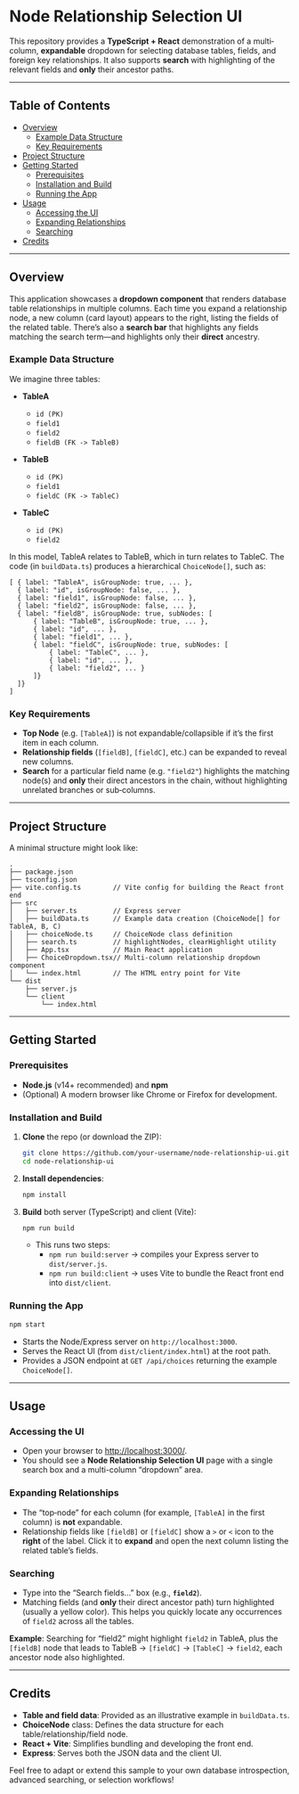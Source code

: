 # Node Relationship Selection UI

This repository provides a **TypeScript + React** demonstration of a multi‐column, **expandable** dropdown for selecting database tables, fields, and foreign key relationships. It also supports **search** with highlighting of the relevant fields and **only** their ancestor paths.

---

## Table of Contents

- [Overview](#overview)
  - [Example Data Structure](#example-data-structure)
  - [Key Requirements](#key-requirements)
- [Project Structure](#project-structure)
- [Getting Started](#getting-started)
  - [Prerequisites](#prerequisites)
  - [Installation and Build](#installation-and-build)
  - [Running the App](#running-the-app)
- [Usage](#usage)
  - [Accessing the UI](#accessing-the-ui)
  - [Expanding Relationships](#expanding-relationships)
  - [Searching](#searching)
- [Credits](#credits)

---

## Overview

This application showcases a **dropdown component** that renders database table relationships in multiple columns. Each time you expand a relationship node, a new column (card layout) appears to the right, listing the fields of the related table. There’s also a **search bar** that highlights any fields matching the search term—and highlights only their **direct** ancestry.

### Example Data Structure

We imagine three tables:

- **TableA**  
  - `id (PK)`
  - `field1`
  - `field2`
  - `fieldB (FK -> TableB)`

- **TableB**  
  - `id (PK)`
  - `field1`
  - `fieldC (FK -> TableC)`

- **TableC**  
  - `id (PK)`
  - `field2`

In this model, TableA relates to TableB, which in turn relates to TableC. The code (in `buildData.ts`) produces a hierarchical `ChoiceNode[]`, such as:

```
[ { label: "TableA", isGroupNode: true, ... },
  { label: "id", isGroupNode: false, ... },
  { label: "field1", isGroupNode: false, ... },
  { label: "field2", isGroupNode: false, ... },
  { label: "fieldB", isGroupNode: true, subNodes: [
      { label: "TableB", isGroupNode: true, ... },
      { label: "id", ... },
      { label: "field1", ... },
      { label: "fieldC", isGroupNode: true, subNodes: [
          { label: "TableC", ... },
          { label: "id", ... },
          { label: "field2", ... }
      ]}
  ]}
]
```

### Key Requirements

- **Top Node** (e.g. `[TableA]`) is not expandable/collapsible if it’s the first item in each column.  
- **Relationship fields** (`[fieldB]`, `[fieldC]`, etc.) can be expanded to reveal new columns.  
- **Search** for a particular field name (e.g. `"field2"`) highlights the matching node(s) and **only** their direct ancestors in the chain, without highlighting unrelated branches or sub‐columns.

---

## Project Structure

A minimal structure might look like:

```
.
├── package.json
├── tsconfig.json
├── vite.config.ts        // Vite config for building the React front end
├── src
│   ├── server.ts         // Express server
│   ├── buildData.ts      // Example data creation (ChoiceNode[] for TableA, B, C)
│   ├── choiceNode.ts     // ChoiceNode class definition
│   ├── search.ts         // highlightNodes, clearHighlight utility
│   ├── App.tsx           // Main React application
│   ├── ChoiceDropdown.tsx// Multi-column relationship dropdown component
│   └── index.html        // The HTML entry point for Vite
└── dist
    ├── server.js
    └── client
        └── index.html
```

---

## Getting Started

### Prerequisites

- **Node.js** (v14+ recommended) and **npm**  
- (Optional) A modern browser like Chrome or Firefox for development.

### Installation and Build

1. **Clone** the repo (or download the ZIP):
   ```bash
   git clone https://github.com/your-username/node-relationship-ui.git
   cd node-relationship-ui
   ```
2. **Install dependencies**:
   ```bash
   npm install
   ```
3. **Build** both server (TypeScript) and client (Vite):
   ```bash
   npm run build
   ```
   - This runs two steps:  
     - `npm run build:server` → compiles your Express server to `dist/server.js`.  
     - `npm run build:client` → uses Vite to bundle the React front end into `dist/client`.

### Running the App

```bash
npm start
```
- Starts the Node/Express server on `http://localhost:3000`.
- Serves the React UI (from `dist/client/index.html`) at the root path.
- Provides a JSON endpoint at `GET /api/choices` returning the example `ChoiceNode[]`.

---

## Usage

### Accessing the UI

- Open your browser to [http://localhost:3000/](http://localhost:3000/).  
- You should see a **Node Relationship Selection UI** page with a single search box and a multi-column “dropdown” area.

### Expanding Relationships

- The “top‐node” for each column (for example, `[TableA]` in the first column) is **not** expandable.  
- Relationship fields like `[fieldB]` or `[fieldC]` show a `>` or `<` icon to the **right** of the label. Click it to **expand** and open the next column listing the related table’s fields.

### Searching

- Type into the “Search fields…” box (e.g., **`field2`**).  
- Matching fields (and **only** their direct ancestor path) turn highlighted (usually a yellow color). This helps you quickly locate any occurrences of `field2` across all the tables.

**Example**: Searching for “field2” might highlight `field2` in TableA, plus the `[fieldB]` node that leads to TableB → `[fieldC]` → `[TableC]` → `field2`, each ancestor node also highlighted.

---

## Credits

- **Table and field data**: Provided as an illustrative example in `buildData.ts`.  
- **ChoiceNode** class: Defines the data structure for each table/relationship/field node.  
- **React + Vite**: Simplifies bundling and developing the front end.  
- **Express**: Serves both the JSON data and the client UI.  

Feel free to adapt or extend this sample to your own database introspection, advanced searching, or selection workflows!